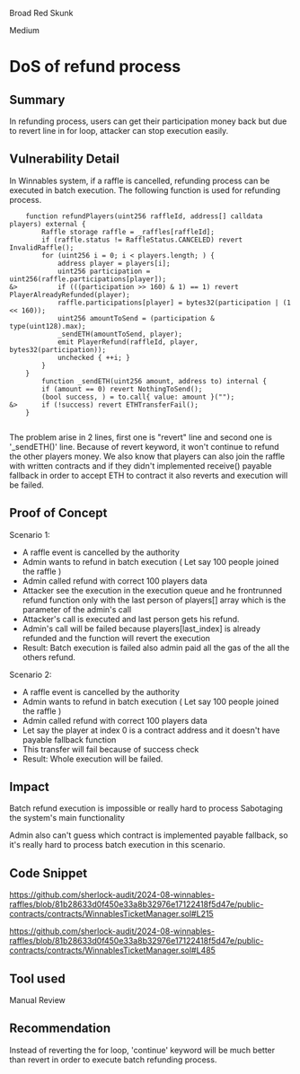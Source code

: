 Broad Red Skunk

Medium

# DoS of refund process

## Summary
In refunding process, users can get their participation money back but due to revert line in for loop, attacker can stop execution easily.
## Vulnerability Detail
In Winnables system, if a raffle is cancelled, refunding process can be executed in batch execution. The following function is used for refunding process. 

```solidity
    function refundPlayers(uint256 raffleId, address[] calldata players) external {
        Raffle storage raffle = _raffles[raffleId];
        if (raffle.status != RaffleStatus.CANCELED) revert InvalidRaffle();
        for (uint256 i = 0; i < players.length; ) {
            address player = players[i];
            uint256 participation = uint256(raffle.participations[player]);
&>          if (((participation >> 160) & 1) == 1) revert PlayerAlreadyRefunded(player);
            raffle.participations[player] = bytes32(participation | (1 << 160));
            uint256 amountToSend = (participation & type(uint128).max);
            _sendETH(amountToSend, player);
            emit PlayerRefund(raffleId, player, bytes32(participation));
            unchecked { ++i; }
        }
    }
        function _sendETH(uint256 amount, address to) internal {
        if (amount == 0) revert NothingToSend();
        (bool success, ) = to.call{ value: amount }("");
&>      if (!success) revert ETHTransferFail();
    }
    
```

The problem arise in 2 lines, first one is "revert" line and second one is '_sendETH()' line. Because of revert keyword, it won't continue to refund the other players money. We also know that players can also join the raffle with written contracts and if they didn't implemented receive() payable fallback in order to accept ETH to contract it also reverts and execution will be failed.

## Proof of Concept

Scenario 1: 

- A raffle event is cancelled by the authority
- Admin wants to refund in batch execution ( Let say 100 people joined the raffle )
- Admin called refund with correct 100 players data
- Attacker see the execution in the execution queue and he frontrunned refund function only with the last person of players[] array which is the parameter of the admin's call
- Attacker's call is executed and last person gets his refund.
- Admin's call will be failed because players[last_index] is already refunded and the function will revert the execution
- Result: Batch execution is failed also admin paid all the gas of the all the others refund.

Scenario 2:
- A raffle event is cancelled by the authority
- Admin wants to refund in batch execution ( Let say 100 people joined the raffle )
- Admin called refund with correct 100 players data
- Let say the player at index 0 is a contract address and it doesn't have payable fallback function
- This transfer will fail because of success check
- Result: Whole execution will be failed.

## Impact
Batch refund execution is impossible or really hard to process
Sabotaging the system's main functionality

Admin also can't guess which contract is implemented payable fallback, so it's really hard to process batch execution in this scenario.


## Code Snippet
https://github.com/sherlock-audit/2024-08-winnables-raffles/blob/81b28633d0f450e33a8b32976e17122418f5d47e/public-contracts/contracts/WinnablesTicketManager.sol#L215

https://github.com/sherlock-audit/2024-08-winnables-raffles/blob/81b28633d0f450e33a8b32976e17122418f5d47e/public-contracts/contracts/WinnablesTicketManager.sol#L485

## Tool used

Manual Review

## Recommendation
Instead of reverting the for loop, 'continue' keyword will be much better than revert in order to execute batch refunding process.